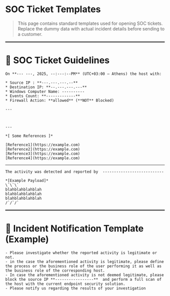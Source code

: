 # SOC Ticket Templates

> This page contains standard templates used for opening SOC tickets.  
> Replace the dummy data with actual incident details before sending to a customer.

<hr style="border-top: 3px double #bbb;">

# 📝 SOC Ticket Guidelines 

```
On **--- ---, 2025, --:---:--PM** (UTC+03:00 — Athens) the host with:

* Source IP : **---.---.---.--** 
* Destination IP: **--.---.---.---**
* Windows Computer Name: ----------
* Events Count: **-------------**
* Firewall Action: **allowed** (**NOT** Blocked)

---



---

*[ Some References ]*

[Reference1](https://example.com)
[Reference2](https://example.com)
[Reference3](https://example.com)
[Reference4](https://example.com)

```


---

```
The activity was detected and reported by  ---------------------------

*[Example Payload]*
\`\`\`
blahblahblahblah
blahblahblahblah
blahblahblahblah
/`/`/`
```




<hr style="border-top: 3px double #bbb;">

# 📝 Incident Notification Template (Example)
```
- Please investigate whether the reported activity is legitimate or not.
- in the case the aforementioned activity is legitimate, please define the process or the business role of the user performing it as well as the business role of the corresponding host.
- In case the aforementioned activity is not deemed legitimate, please block the source IP **-----------------**  and perform a full scan of the host with the current endpoint security solution.
- Please notify us regarding the results of your investigation

```

